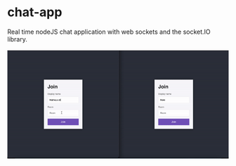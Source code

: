 # chat-app
Real time nodeJS chat application with web sockets and the socket.IO library.
<br>
<br>
![alt-text](https://github.com/MatheusEli/chat-app/blob/main/chat-app.gif)
